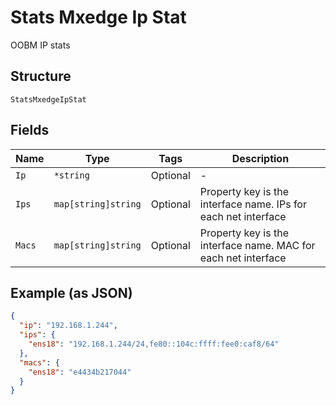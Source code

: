 
# Stats Mxedge Ip Stat

OOBM IP stats

## Structure

`StatsMxedgeIpStat`

## Fields

| Name | Type | Tags | Description |
|  --- | --- | --- | --- |
| `Ip` | `*string` | Optional | - |
| `Ips` | `map[string]string` | Optional | Property key is the interface name. IPs for each net interface |
| `Macs` | `map[string]string` | Optional | Property key is the interface name. MAC for each net interface |

## Example (as JSON)

```json
{
  "ip": "192.168.1.244",
  "ips": {
    "ens18": "192.168.1.244/24,fe80::104c:ffff:fee0:caf8/64"
  },
  "macs": {
    "ens18": "e4434b217044"
  }
}
```

